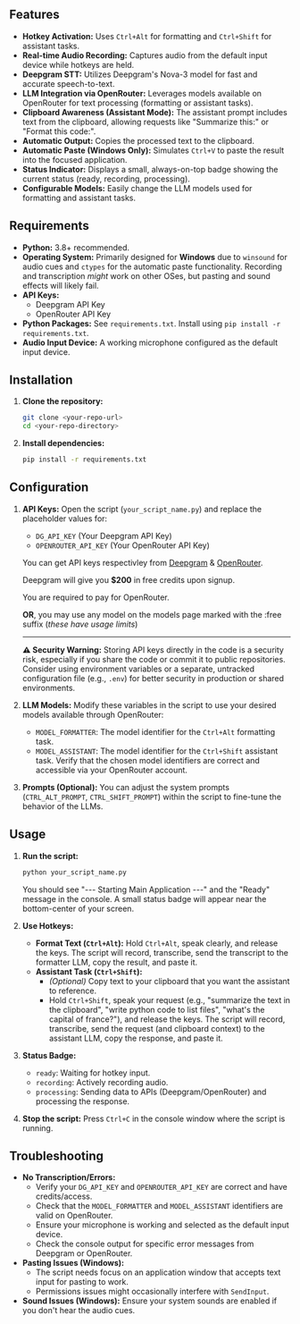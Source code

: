 ## Features

*   **Hotkey Activation:** Uses `Ctrl+Alt` for formatting and `Ctrl+Shift` for assistant tasks.
*   **Real-time Audio Recording:** Captures audio from the default input device while hotkeys are held.
*   **Deepgram STT:** Utilizes Deepgram's Nova-3 model for fast and accurate speech-to-text.
*   **LLM Integration via OpenRouter:** Leverages models available on OpenRouter for text processing (formatting or assistant tasks).
*   **Clipboard Awareness (Assistant Mode):** The assistant prompt includes text from the clipboard, allowing requests like "Summarize this:" or "Format this code:".
*   **Automatic Output:** Copies the processed text to the clipboard.
*   **Automatic Paste (Windows Only):** Simulates `Ctrl+V` to paste the result into the focused application.
*   **Status Indicator:** Displays a small, always-on-top badge showing the current status (ready, recording, processing).
*   **Configurable Models:** Easily change the LLM models used for formatting and assistant tasks.

## Requirements

*   **Python:** 3.8+ recommended.
*   **Operating System:** Primarily designed for **Windows** due to `winsound` for audio cues and `ctypes` for the automatic paste functionality. Recording and transcription *might* work on other OSes, but pasting and sound effects will likely fail.
*   **API Keys:**
    *   Deepgram API Key
    *   OpenRouter API Key
*   **Python Packages:** See `requirements.txt`. Install using `pip install -r requirements.txt`.
*   **Audio Input Device:** A working microphone configured as the default input device.

## Installation

1.  **Clone the repository:**
    ```bash
    git clone <your-repo-url>
    cd <your-repo-directory>
    ```
2.  **Install dependencies:**
    ```bash
    pip install -r requirements.txt
    ```

## Configuration

1.  **API Keys:**
    Open the script (`your_script_name.py`) and replace the placeholder values for:
    *   `DG_API_KEY` (Your Deepgram API Key)
    *   `OPENROUTER_API_KEY` (Your OpenRouter API Key)

    You can get API keys respectivley from [Deepgram](https://deepgram.com/) & [OpenRouter](https://openrouter.ai/).

    Deepgram will give you **$200** in free credits upon signup. 

    You are required to pay for OpenRouter. 

    **OR**, you may use any model on the models page marked with the :free suffix (*these have usage limits*)

    <hr>

    **⚠️ Security Warning:** Storing API keys directly in the code is a security risk, especially if you share the code or commit it to public repositories. Consider using environment variables or a separate, untracked configuration file (e.g., `.env`) for better security in production or shared environments.

2.  **LLM Models:**
    Modify these variables in the script to use your desired models available through OpenRouter:
    *   `MODEL_FORMATTER`: The model identifier for the `Ctrl+Alt` formatting task.
    *   `MODEL_ASSISTANT`: The model identifier for the `Ctrl+Shift` assistant task.
    Verify that the chosen model identifiers are correct and accessible via your OpenRouter account.

3.  **Prompts (Optional):**
    You can adjust the system prompts (`CTRL_ALT_PROMPT`, `CTRL_SHIFT_PROMPT`) within the script to fine-tune the behavior of the LLMs.

## Usage

1.  **Run the script:**
    ```bash
    python your_script_name.py
    ```
    You should see "--- Starting Main Application ---" and the "Ready" message in the console. A small status badge will appear near the bottom-center of your screen.

2.  **Use Hotkeys:**
    *   **Format Text (`Ctrl+Alt`):** Hold `Ctrl+Alt`, speak clearly, and release the keys. The script will record, transcribe, send the transcript to the formatter LLM, copy the result, and paste it.
    *   **Assistant Task (`Ctrl+Shift`):**
        *   *(Optional)* Copy text to your clipboard that you want the assistant to reference.
        *   Hold `Ctrl+Shift`, speak your request (e.g., "summarize the text in the clipboard", "write python code to list files", "what's the capital of france?"), and release the keys. The script will record, transcribe, send the request (and clipboard context) to the assistant LLM, copy the response, and paste it.

3.  **Status Badge:**
    *   `ready`: Waiting for hotkey input.
    *   `recording`: Actively recording audio.
    *   `processing`: Sending data to APIs (Deepgram/OpenRouter) and processing the response.

4.  **Stop the script:** Press `Ctrl+C` in the console window where the script is running.

## Troubleshooting

*   **No Transcription/Errors:**
    *   Verify your `DG_API_KEY` and `OPENROUTER_API_KEY` are correct and have credits/access.
    *   Check that the `MODEL_FORMATTER` and `MODEL_ASSISTANT` identifiers are valid on OpenRouter.
    *   Ensure your microphone is working and selected as the default input device.
    *   Check the console output for specific error messages from Deepgram or OpenRouter.
*   **Pasting Issues (Windows):**
    *   The script needs focus on an application window that accepts text input for pasting to work.
    *   Permissions issues might occasionally interfere with `SendInput`.
*   **Sound Issues (Windows):** Ensure your system sounds are enabled if you don't hear the audio cues.
